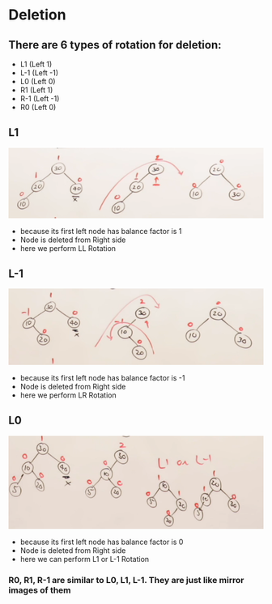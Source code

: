 # Deletion
## There are 6 types of rotation for deletion:  
* L1  (Left 1)
* L-1 (Left -1)
* L0  (Left 0)
* R1  (Left 1)  
* R-1 (Left -1) 
* R0  (Left 0)



## L1 
![Alt text](image5.png)
*  because its first left node has balance factor is 1
* Node is deleted from Right side 
* here we perform LL Rotation
## L-1
![Alt text](image-1.png)
*  because its first left node has balance factor is -1
* Node is deleted from Right side 
* here we perform LR Rotation
## L0 
![Alt text](image.png)
*  because its first left node has balance factor is 0
* Node is deleted from Right side 
* here we can perform L1 or L-1 Rotation

### R0, R1, R-1 are similar to L0, L1, L-1. They are just like mirror images of them




